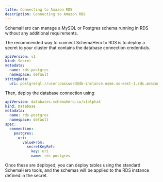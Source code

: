 ```yaml
---
title: Connecting to Amazon RDS
description: Connecting to Amazon RDS
---
```


SchemaHero can manage a MySQL or Postgres schema running in RDS without any additional requirements.

The recommended way to connect SchemaHero to RDS is to deploy a secret to your cluster that contains the database connection credentials.

```yaml
apiVersion: v1
kind: Secret
metadata:
  name: rds-postgres
  namespace: default
stringData:
  uri: postgresql://user:password@db-instance.name.us-east-1.rds.amazonaws.com/db-name?connect_timeout=10&application_name=schemahero
```

Then, deploy the database connection using:

```yaml
apiVersion: databases.schemahero.io/v1alpha4
kind: Database
metadata:
  name: rds-postgres
  namespace: default
spec:
  connection:
    postgres:
      uri:
        valueFrom:
          secretKeyRef:
            key: uri
            name: rds-postgres
```

Once these are deployed, you can deploy tables using the standard SchemaHero tools, and the schemas will be applied to the RDS instance defined in the secret.
